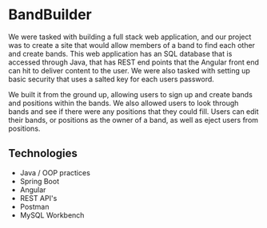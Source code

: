 # BandBuilder

We were tasked with building a full stack web application, and our project was to create a site that would allow members of a band to find each other and create bands. This web application has an SQL database that is accessed through Java, that has REST end points that the Angular front end can hit to deliver content to the user. We were also tasked with setting up basic security that uses a salted key for each users password.

We built it from the ground up, allowing users to sign up and create bands and positions within the bands. We also allowed users to look through bands and see if there were any positions that they could fill. Users can edit their bands, or positions as the owner of a band, as well as eject users from positions.

## Technologies

* Java / OOP practices
* Spring Boot
* Angular
* REST API's
* Postman
* MySQL Workbench
